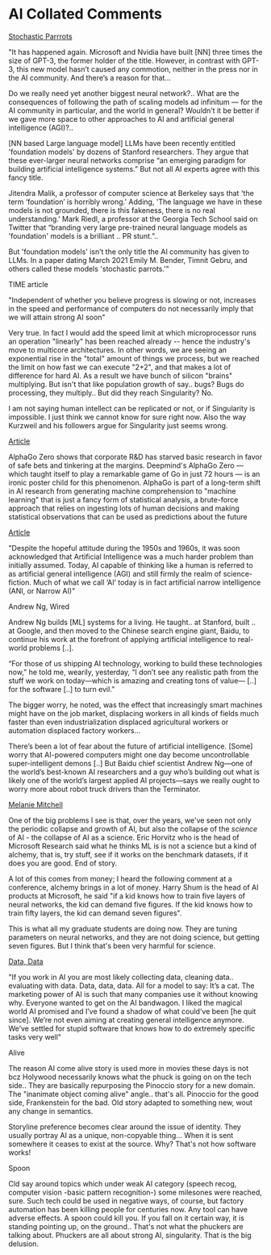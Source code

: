 # AI Collated Comments

[Stochastic Parrrots](https://towardsdatascience.com/yet-another-largest-neural-network-but-why-f48d231972a9)

"It has happened again. Microsoft and Nvidia have built [NN] three
times the size of GPT-3, the former holder of the title. However, in
contrast with GPT-3, this new model hasn’t caused any commotion,
neither in the press nor in the AI community. And there’s a reason for
that...

Do we really need yet another biggest neural network?.. What are the
consequences of following the path of scaling models ad infinitum —
for the AI community in particular, and the world in general? Wouldn’t
it be better if we gave more space to other approaches to AI and
artificial general intelligence (AGI)?..

[NN based Large language model] LLMs have been recently entitled
'foundation models' by dozens of Stanford researchers. They argue that
these ever-larger neural networks comprise “an emerging paradigm for
building artificial intelligence systems.” But not all AI experts
agree with this fancy title.

Jitendra Malik, a professor of computer science at Berkeley says that
'the term ‘foundation’ is horribly wrong.' Adding, 'The language we
have in these models is not grounded, there is this fakeness, there is
no real understanding.' Mark Riedl, a professor at the Georgia Tech
School said on Twitter that “branding very large pre-trained neural
language models as 'foundation' models is a brilliant .. PR stunt.”..

But 'foundation models' isn’t the only title the AI community has
given to LLMs. In a paper dating March 2021 Emily M. Bender, Timnit
Gebru, and others called these models 'stochastic parrots.'"

TIME article

"Independent of whether you believe progress is slowing or not,
increases in the speed and performance of computers do not necessarily
imply that we will attain strong AI soon"

Very true. In fact I would add the speed limit at which microprocessor
runs an operation "linearly" has been reached already -- hence the
industry's move to multicore architectures. In other words, we are
seeing an exponential rise in the "total" amount of things we process,
but we reached the limit on how fast we can execute "2+2", and that
makes a lot of difference for hard AI. As a result we have bunch of
silicon "brains" multiplying. But isn't that like population growth of
say.. bugs? Bugs do processing, they multiply.. But did they reach
Singularity? No.

I am not saying human intellect can be replicated or not, or if
Singularity is impossible. I just think we cannot know for sure right
now. Also the way Kurzweil and his followers argue for Singularity
just seems wrong.

[Article](https://boingboing.net/2017/11/24/brute-force-vs-comprehension.html)

AlphaGo Zero shows that corporate R&D has starved basic research in
favor of safe bets and tinkering at the margins. Deepmind's AlphaGo
Zero — which taught itself to play a remarkable game of Go in just 72
hours — is an ironic poster child for this phenomenon. AlphaGo is part
of a long-term shift in AI research from generating machine
comprehension to "machine learning" that is just a fancy form of
statistical analysis, a brute-force approach that relies on ingesting
lots of human decisions and making statistical observations that can
be used as predictions about the future

[Article](https://hackaday.com/2021/08/02/github-copilot-and-the-unfulfilled-promises-of-an-artificial-intelligence-future/)

"Despite the hopeful attitude during the 1950s and 1960s, it was soon
acknowledged that Artificial Intelligence was a much harder problem
than initially assumed. Today, AI capable of thinking like a human is
referred to as artificial general intelligence (AGI) and still firmly
the realm of science-fiction. Much of what we call ‘AI’ today is in
fact artificial narrow intelligence (ANI, or Narrow AI)"

Andrew Ng, Wired

Andrew Ng builds [ML] systems for a living. He taught.. at Stanford,
built .. at Google, and then moved to the Chinese search engine giant,
Baidu, to continue his work at the forefront of applying artificial
intelligence to real-world problems [..].

“For those of us shipping AI technology, working to build these 
technologies now,” he told me, wearily, yesterday, “I don’t see any 
realistic path from the stuff we work on today—which is amazing and 
creating tons of value— [..] for the software [..] to turn evil.”

The bigger worry, he noted, was the effect that increasingly smart 
machines might have on the job market, displacing workers in all kinds 
of fields much faster than even industrialization displaced agricultural
workers or automation displaced factory workers...

There’s been a lot of fear about the future of artificial
intelligence. [Some] worry that AI-powered computers might one day
become uncontrollable super-intelligent demons [..] But Baidu chief
scientist Andrew Ng—one of the world’s best-known AI researchers and a
guy who’s building out what is likely one of the world’s largest
applied AI projects—says we really ought to worry more about robot
truck drivers than the Terminator.

<a name='mitchell'/>

[Melanie Mitchell](https://www.youtube.com/watch?v=4QBvSVYotVc&feature=youtu.be&t=1897)

One of the big problems I see is that, over the years, we've seen not only
the periodic collapse and growth of AI, but also the collapse of the *science*
of AI - the collapse of AI as a science. Eric Horvitz who is the head of
Microsoft Research said what he thinks ML is is not a science but a kind of
alchemy, that is, try stuff, see if it works on the benchmark datasets, if it
does you are good. End of story.

A lot of this comes from money; I heard the following comment at a conference,
alchemy brings in a lot of money. Harry Shum is the head of AI products at
Microsoft, he said "if a kid knows how to train five layers of neural networks,
the kid can demand five figures. If the kid knows how to train fifty layers, the
kid can demand seven figures".

This is what all my graduate students are doing now. They are tuning parameters
on neural networks, and they are not doing science, but getting seven figures. But
I think that's been very harmful for science.

[Data, Data](https://towardsdatascience.com/5-reasons-why-i-left-the-ai-industry-2c88ea183cdd)

"If you work in AI you are most likely collecting data, cleaning
data..  evaluating with data. Data, data, data. All for a model to
say: It’s a cat. The marketing power of AI is such that many companies
use it without knowing why. Everyone wanted to get on the AI
bandwagon. I liked the magical world AI promised and I’ve found a
shadow of what could’ve been [he quit since]. We’re not even aiming at
creating general intelligence anymore. We’ve settled for stupid
software that knows how to do extremely specific tasks very well"


Alive

The reason AI come alive story is used more in movies these days is
not bcz Holywood necessarily knows what the phuck is going on on the
tech side.. They are basically repurposing the Pinoccio story for a
new domain. The "inanimate object coming alive" angle.. that's
all. Pinoccio for the good side, Frankenstein for the bad. Old story
adapted to something new, wout any change in semantics.

Storyline preference becomes clear around the issue of identity. They
usually portray AI as a unique, non-copyable thing... When it is
sent somewhere it ceases to exist at the source. Why? That's not how
software works!

Spoon

Cld say around topics which under weak AI category (speech recog,
computer vision -basic pattern recognition-) some milesones were
reached, sure. Such tech could be used in negative ways, of course,
but factory automation has been killing people for centuries now. Any
tool can have adverse effects. A spoon could kill you. If you fall on
it certain way, it is standing pointing up, on the ground.. That's not
what the phuckers are talking about. Phuckers are all about strong AI,
singularity. That is the big delusion.

